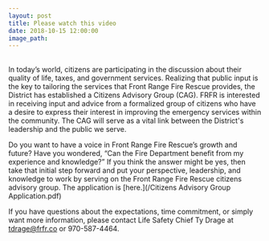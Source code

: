```yaml
---
layout: post
title: Please watch this video
date: 2018-10-15 12:00:00
image_path:
---
```


<br>In today’s world, citizens are participating in the discussion about their quality of life, taxes, and government services. Realizing that public input is the key to tailoring the services that Front Range Fire Rescue provides, the District has established a Citizens Advisory Group (CAG). FRFR is interested in receiving input and advice from a formalized group of citizens who have a desire to express their interest in improving the emergency services within the community. The CAG will serve as a vital link between the District's leadership and the public we serve.

Do you want to have a voice in Front Range Fire Rescue’s growth and future? Have you wondered, “Can the Fire Department benefit from my experience and knowledge?” If you think the answer might be yes, then take that initial step forward and put your perspective, leadership, and knowledge to work by serving on the Front Range Fire Rescue citizens advisory group. The application is [here.](/Citizens Advisory Group Application.pdf)

If you have questions about the expectations, time commitment, or simply want more information, please contact Life Safety Chief Ty Drage at tdrage@frfr.co or 970-587-4464.